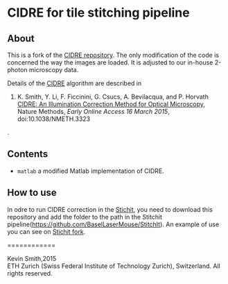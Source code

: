 CIDRE for tile stitching pipeline
=====

About
-----
This is a fork of the [CIDRE repository](https://github.com/smithk/cidre). The only modification of the code is concerned the way the images are loaded. It is adjusted to our in-house 2-photon microscopy data.   


Details of the [CIDRE](https://github.com/smithk/cidre) algorithm are described in 
<ol>
<li>
K. Smith, Y. Li, F. Ficcinini, G. Csucs, A. Bevilacqua, and P. Horvath<br>
<a href="http://www.nature.com/nmeth/journal/vaop/ncurrent/full/nmeth.3323.html">CIDRE: An Illumination Correction Method for Optical Microscopy</a>,
Nature Methods, <em>Early Online Access 16 March 2015</em>, doi:10.1038/NMETH.3323
</li>
</ol>.

Contents
--------

- ``matlab`` a modified Matlab implementation of CIDRE.


How to use
------------

In odre to run CIDRE correction in the [Stichit](https://github.com/BaselLaserMouse/StitchIt), you need to download this repository and add the folder to the path in the Stitchit pipeline(https://github.com/BaselLaserMouse/StitchIt). An example of use you can see on [Stichit fork](https://github.com/Fouga/StitchIt).

============

Kevin Smith,2015  
ETH Zurich (Swiss Federal Institute of Technology Zurich), Switzerland. All rights reserved.
